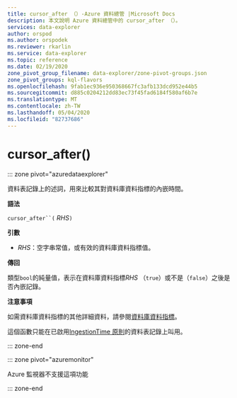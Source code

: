 ```yaml
---
title: cursor_after （）-Azure 資料總管 |Microsoft Docs
description: 本文說明 Azure 資料總管中的 cursor_after （）。
services: data-explorer
author: orspod
ms.author: orspodek
ms.reviewer: rkarlin
ms.service: data-explorer
ms.topic: reference
ms.date: 02/19/2020
zone_pivot_group_filename: data-explorer/zone-pivot-groups.json
zone_pivot_groups: kql-flavors
ms.openlocfilehash: 9fab1ec936e950368667fc3afb133dcd952e44b5
ms.sourcegitcommit: d885c0204212dd83ec73f45fad6184f580af6b7e
ms.translationtype: MT
ms.contentlocale: zh-TW
ms.lasthandoff: 05/04/2020
ms.locfileid: "82737686"
---
```

# <a name="cursor_after"></a>cursor_after()

::: zone pivot="azuredataexplorer"

資料表記錄上的述詞，用來比較其對資料庫資料指標的內嵌時間。

**語法**

`cursor_after``(` *RHS*`)`

**引數**

* *RHS*：空字串常值，或有效的資料庫資料指標值。

**傳回**

類型`bool`的純量值，表示在資料庫資料指標*RHS* （`true`）或不是（`false`）之後是否內嵌記錄。

**注意事項**

如需資料庫資料指標的其他詳細資料，請參閱[資料庫資料指標](../management/databasecursor.md)。

這個函數只能在已啟用[IngestionTime 原則](../management/ingestiontimepolicy.md)的資料表記錄上叫用。

::: zone-end

::: zone pivot="azuremonitor"

Azure 監視器不支援這項功能

::: zone-end
